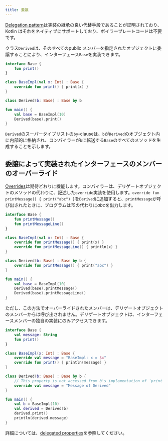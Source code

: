 ```yaml
---
title: 委譲
---
```

[Delegation pattern](https://en.wikipedia.org/wiki/Delegation_pattern)は実装の継承の良い代替手段であることが証明されており、Kotlin はそれをネイティブにサポートしており、ボイラープレートコードは不要です。

クラス`Derived`は、そのすべてのpublic メンバーを指定されたオブジェクトに委譲することにより、インターフェース`Base`を実装できます。

```kotlin
interface Base {
    fun print()
}

class BaseImpl(val x: Int) : Base {
    override fun print() { print(x) }
}

class Derived(b: Base) : Base by b

fun main() {
    val base = BaseImpl(10)
    Derived(base).print()
}
```

`Derived`のスーパータイプリストの`by`-clauseは、`b`が`Derived`のオブジェクト内に内部的に格納され、コンパイラーが`b`に転送する`Base`のすべてのメソッドを生成することを示します。

## 委譲によって実装されたインターフェースのメンバーのオーバーライド

[Overrides](inheritance#overriding-methods)は期待どおりに機能します。コンパイラーは、デリゲートオブジェクトのメソッドの代わりに、記述した`override`実装を使用します。`override fun printMessage() { print("abc") }`を`Derived`に追加すると、`printMessage`が呼び出されたときに、プログラムは*10*の代わりに*abc*を出力します。

```kotlin
interface Base {
    fun printMessage()
    fun printMessageLine()
}

class BaseImpl(val x: Int) : Base {
    override fun printMessage() { print(x) }
    override fun printMessageLine() { println(x) }
}

class Derived(b: Base) : Base by b {
    override fun printMessage() { print("abc") }
}

fun main() {
    val base = BaseImpl(10)
    Derived(base).printMessage()
    Derived(base).printMessageLine()
}
```

ただし、この方法でオーバーライドされたメンバーは、デリゲートオブジェクトのメンバーからは呼び出されません。デリゲートオブジェクトは、インターフェースメンバーの独自の実装にのみアクセスできます。

```kotlin
interface Base {
    val message: String
    fun print()
}

class BaseImpl(x: Int) : Base {
    override val message = "BaseImpl: x = $x"
    override fun print() { println(message) }
}

class Derived(b: Base) : Base by b {
    // This property is not accessed from b's implementation of `print`
    override val message = "Message of Derived"
}

fun main() {
    val b = BaseImpl(10)
    val derived = Derived(b)
    derived.print()
    println(derived.message)
}
```

詳細については、[delegated properties](delegated-properties)を参照してください。